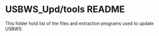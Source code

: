 # USBWS_Upd/tools README
This folder hold list of the files and extraction programs used to update USBWS.